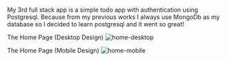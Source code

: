 My 3rd full stack app is a simple todo app with authentication using Postgresql. Because from my previous works I always use MongoDb as my database so I decided to learn postgresql and it went so great!

The Home Page (Desktop Design)
![home-desktop](https://github.com/Jerome-study/todo-app-postgres/assets/119875460/8cae7a35-0305-4326-a062-e258794e6b41)

The Home Page (Mobile Design)
![home-mobile](https://github.com/Jerome-study/todo-app-postgres/assets/119875460/3272a2f4-e3f6-42d7-86df-40ff9c661717)
